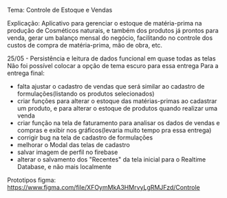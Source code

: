 Tema: Controle de Estoque e Vendas

Explicação: 
Aplicativo para gerenciar o estoque de matéria-prima na produção de Cosméticos naturais, e também dos produtos já prontos para venda, gerar um balanço mensal do negócio, facilitando no controle dos custos de compra de matéria-prima, mão de obra, etc.

25/05 - Persistência e leitura de dados funcional em quase todas as telas
Não foi possível colocar a opção de tema escuro para essa entrega
Para a entrega final:
- falta ajustar o cadastro de vendas que será similar ao cadastro de formulações(listando os produtos selecionados)
- criar funções para alterar o estoque das matérias-primas ao cadastrar um produto, e para alterar o estoque de produtos quando realizar uma venda
- criar função na tela de faturamento para analisar os dados de vendas e compras e exibir nos gráficos(levaria muito tempo pra essa entrega)
- corrigir bug na tela de cadastro de formulações
- melhorar o Modal das telas de cadastro
- salvar imagem de perfil no firebase
- alterar o salvamento dos "Recentes" da tela inicial para o Realtime Database, e não mais localmente


Prototipos figma:
https://www.figma.com/file/XFOymMkA3HMrvyLgRMJFzd/Controle